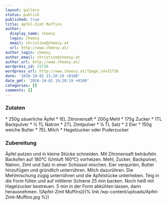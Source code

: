 ```yaml
---
layout: gallery
status: publish
published: true
title: Apfel-Zimt Muffins
author:
  display_name: cheesy
  login: cheesy
  email: christine@cheesy.at
  url: http://www.cheesy.at/
author_login: cheesy
author_email: christine@cheesy.at
author_url: http://www.cheesy.at/
wordpress_id: 31736
wordpress_url: http://www.cheesy.at/?page_id=31736
date: '2016-10-02 21:20:19 +0100'
date_gmt: '2016-10-02 19:20:19 +0100'
categories: []
comments: []
---
```

### Zutaten
\* 250g säuerliche Äpfel
\* 1EL Zitronensaft
\* 200g Mehl
\* 175g Zucker
\* 1TL Backpulver
\* ½ TL Natron
\* 2TL Zimtpulver
\* ¼ TL Salz
\* 2 Eier
\* 150g weiche Butter
\* 7EL Milch
\* Hagelzucker oder Puderzucker
### Zubereitung
Äpfel putzen und in kleine Stücke schneiden. Mit Zitronensaft beträufeln. Backofen auf 180°C (Umluft 160°C) vorheizen. Mehl, Zucker, Backpulver, Natron, Zimt und Salz in einer Schüssel mischen. Eier verquirlen, Butter hinzufügen und gründlich unterrühren. Milch dazurühren. Die Mehlmischung zügig unterrühren und die Apfelstücke unterheben. Teig in die Form füllen und auf mittlerer Schiene 25 min backen. Noch heiß mit Hagelzucker bestreuen. 5 min in der Form abkühlen lassen, dann herausnehmen.
![Apfel-Zimt Muffins]({% link /wp-content/uploads/Apfel-Zimt-Muffins.jpg %})
